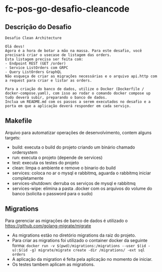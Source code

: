 # fc-pos-go-desafio-cleancode

## Descrição do Desafio
```
Desafio Clean Architecture

Olá devs!
Agora é a hora de botar a mão na massa. Para este desafio, você precisará criar o usecase de listagem das orders.
Esta listagem precisa ser feita com:
- Endpoint REST (GET /order)
- Service ListOrders com GRPC
- Query ListOrders GraphQL
Não esqueça de criar as migrações necessárias e o arquivo api.http com a request para criar e listar as orders.

Para a criação do banco de dados, utilize o Docker (Dockerfile / docker-compose.yaml), com isso ao rodar o comando docker compose up tudo deverá subir, preparando o banco de dados.
Inclua um README.md com os passos a serem executados no desafio e a porta em que a aplicação deverá responder em cada serviço.
```
## Makefile
Arquivo para automatizar operações de desenvolvimento, contem alguns targets:
- build: executa o build do projeto criando um binário chamado ordersystem
- run: executa o projeto (depende de services)
- test: executa os testes do projeto
- clean: limpa o ambiente e remove o binario do build
- services: coloca no ar o mysql e rabbitmq, aguarda o rabbitmq iniciar completamente
- services-shutdown: derruba os serviços de mysql e rabbitmq
- services-wipe: elimina a pasta .docker com os arquivos do volume do banco (solicita o password para o sudo)

## Migrations

Para gerenciar as migrações de banco de dados é utilizado o https://github.com/golang-migrate/migrate
- As migrations estão no diretório migrations da raiz do projeto.
- Para criar as migrations foi utilizado o container docker da seguinte forma:
  ```docker run -v $(pwd)/migrations:/migrations --user $(id -u):$(id -g) migrate/migrate create -dir /migrations/ -ext sql orders```
- A aplicação da migration é feita pela aplicação no momento de iniciar.
- Os testes tambem aplicam as migrations.
